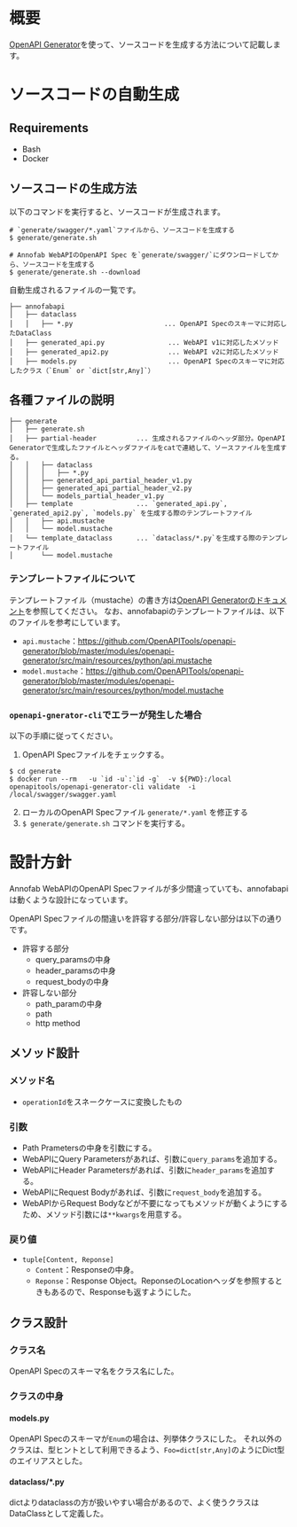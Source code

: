 # 概要
[OpenAPI Generator](https://github.com/OpenAPITools/openapi-generator)を使って、ソースコードを生成する方法について記載します。

# ソースコードの自動生成

## Requirements
* Bash
* Docker

## ソースコードの生成方法
以下のコマンドを実行すると、ソースコードが生成されます。

```
# `generate/swagger/*.yaml`ファイルから、ソースコードを生成する
$ generate/generate.sh

# Annofab WebAPIのOpenAPI Spec を`generate/swagger/`にダウンロードしてから、ソースコードを生成する
$ generate/generate.sh --download

```


自動生成されるファイルの一覧です。

```
├── annofabapi
│   ├── dataclass
│   │   ├── *.py                       ... OpenAPI Specのスキーマに対応したDataClass
│   ├── generated_api.py                ... WebAPI v1に対応したメソッド
│   ├── generated_api2.py               ... WebAPI v2に対応したメソッド
│   ├── models.py                       ... OpenAPI Specのスキーマに対応したクラス（`Enum` or `dict[str,Any]`）
```


## 各種ファイルの説明


```
├── generate
│   ├── generate.sh
│   ├── partial-header          ... 生成されるファイルのヘッダ部分。OpenAPI Generatorで生成したファイルとヘッダファイルをcatで連結して、ソースファイルを生成する。
│   │   ├── dataclass
│   │   │   ├── *.py
│   │   ├── generated_api_partial_header_v1.py
│   │   ├── generated_api_partial_header_v2.py
│   │   └── models_partial_header_v1.py
│   ├── template                ... `generated_api.py`, `generated_api2.py`, `models.py` を生成する際のテンプレートファイル
│   │   ├── api.mustache
│   │   └── model.mustache
│   └── template_dataclass      ... `dataclass/*.py`を生成する際のテンプレートファイル
│       └── model.mustache
```

### テンプレートファイルについて
テンプレートファイル（mustache）の書き方は[OpenAPI Generatorのドキュメント](https://openapi-generator.tech/docs/templating)を参照してください。
なお、annofabapiのテンプレートファイルは、以下のファイルを参考にしています。
* `api.mustache`：https://github.com/OpenAPITools/openapi-generator/blob/master/modules/openapi-generator/src/main/resources/python/api.mustache
* `model.mustache`：https://github.com/OpenAPITools/openapi-generator/blob/master/modules/openapi-generator/src/main/resources/python/model.mustache


### `openapi-gnerator-cli`でエラーが発生した場合
以下の手順に従ってください。

1. OpenAPI Specファイルをチェックする。

```
$ cd generate
$ docker run --rm   -u `id -u`:`id -g`  -v ${PWD}:/local openapitools/openapi-generator-cli validate  -i /local/swagger/swagger.yaml 
```

2. ローカルのOpenAPI Specファイル `generate/*.yaml` を修正する
3. `$ generate/generate.sh` コマンドを実行する。



# 設計方針
Annofab WebAPIのOpenAPI Specファイルが多少間違っていても、annofabapiは動くような設計になっています。

OpenAPI Specファイルの間違いを許容する部分/許容しない部分は以下の通りです。

* 許容する部分
    * query_paramsの中身
    * header_paramsの中身
    * request_bodyの中身
* 許容しない部分
    * path_paramの中身
    * path
    * http method


## メソッド設計
### メソッド名
* `operationId`をスネークケースに変換したもの

### 引数
* Path Prametersの中身を引数にする。
* WebAPIにQuery Parametersがあれば、引数に`query_params`を追加する。
* WebAPIにHeader Parametersがあれば、引数に`header_params`を追加する。
* WebAPIにRequest Bodyがあれば、引数に`request_body`を追加する。
* WebAPIからRequest Bodyなどが不要になってもメソッドが動くようにするため、メソッド引数には`**kwargs`を用意する。


### 戻り値
* `tuple[Content, Reponse]`
    * `Content`：Responseの中身。
    * `Reponse`：Response Object。ReponseのLocationヘッダを参照するときもあるので、Responseも返すようにした。

## クラス設計

### クラス名
OpenAPI Specのスキーマ名をクラス名にした。


### クラスの中身
#### models.py
OpenAPI Specのスキーマが`Enum`の場合は、列挙体クラスにした。
それ以外のクラスは、型ヒントとして利用できるよう、`Foo=dict[str,Any]`のようにDict型のエイリアスとした。

#### dataclass/*.py
dictよりdataclassの方が扱いやすい場合があるので、よく使うクラスはDataClassとして定義した。


